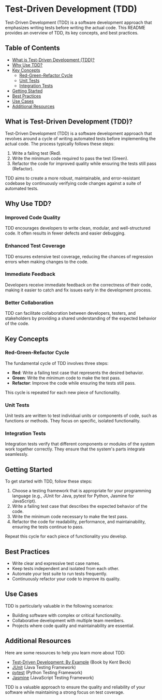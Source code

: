 # Test-Driven Development (TDD)

Test-Driven Development (TDD) is a software development approach that emphasizes writing tests before writing the actual code. This README provides an overview of TDD, its key concepts, and best practices.

## Table of Contents

- [What is Test-Driven Development (TDD)?](#what-is-test-driven-development-tdd)
- [Why Use TDD?](#why-use-tdd)
- [Key Concepts](#key-concepts)
  - [Red-Green-Refactor Cycle](#red-green-refactor-cycle)
  - [Unit Tests](#unit-tests)
  - [Integration Tests](#integration-tests)
- [Getting Started](#getting-started)
- [Best Practices](#best-practices)
- [Use Cases](#use-cases)
- [Additional Resources](#additional-resources)

## What is Test-Driven Development (TDD)?

Test-Driven Development (TDD) is a software development approach that revolves around a cycle of writing automated tests before implementing the actual code. The process typically follows these steps:

1. Write a failing test (Red).
2. Write the minimum code required to pass the test (Green).
3. Refactor the code for improved quality while ensuring the tests still pass (Refactor).

TDD aims to create a more robust, maintainable, and error-resistant codebase by continuously verifying code changes against a suite of automated tests.

## Why Use TDD?

### Improved Code Quality

TDD encourages developers to write clean, modular, and well-structured code. It often results in fewer defects and easier debugging.

### Enhanced Test Coverage

TDD ensures extensive test coverage, reducing the chances of regression errors when making changes to the code.

### Immediate Feedback

Developers receive immediate feedback on the correctness of their code, making it easier to catch and fix issues early in the development process.

### Better Collaboration

TDD can facilitate collaboration between developers, testers, and stakeholders by providing a shared understanding of the expected behavior of the code.

## Key Concepts

### Red-Green-Refactor Cycle

The fundamental cycle of TDD involves three steps:

- **Red**: Write a failing test case that represents the desired behavior.
- **Green**: Write the minimum code to make the test pass.
- **Refactor**: Improve the code while ensuring the tests still pass.

This cycle is repeated for each new piece of functionality.

### Unit Tests

Unit tests are written to test individual units or components of code, such as functions or methods. They focus on specific, isolated functionality.

### Integration Tests

Integration tests verify that different components or modules of the system work together correctly. They ensure that the system's parts integrate seamlessly.

## Getting Started

To get started with TDD, follow these steps:

1. Choose a testing framework that is appropriate for your programming language (e.g., JUnit for Java, pytest for Python, Jasmine for JavaScript).
2. Write a failing test case that describes the expected behavior of the code.
3. Write the minimum code necessary to make the test pass.
4. Refactor the code for readability, performance, and maintainability, ensuring the tests continue to pass.

Repeat this cycle for each piece of functionality you develop.

## Best Practices

- Write clear and expressive test case names.
- Keep tests independent and isolated from each other.
- Automate your test suite to run tests frequently.
- Continuously refactor your code to improve its quality.

## Use Cases

TDD is particularly valuable in the following scenarios:

- Building software with complex or critical functionality.
- Collaborative development with multiple team members.
- Projects where code quality and maintainability are essential.

## Additional Resources

Here are some resources to help you learn more about TDD:

- [Test-Driven Development: By Example](https://www.amazon.com/Test-Driven-Development-Kent-Beck/dp/0321146530) (Book by Kent Beck)
- [JUnit](https://junit.org/) (Java Testing Framework)
- [pytest](https://docs.pytest.org/en/latest/) (Python Testing Framework)
- [Jasmine](https://jasmine.github.io/) (JavaScript Testing Framework)

TDD is a valuable approach to ensure the quality and reliability of your software while maintaining a strong focus on test coverage.